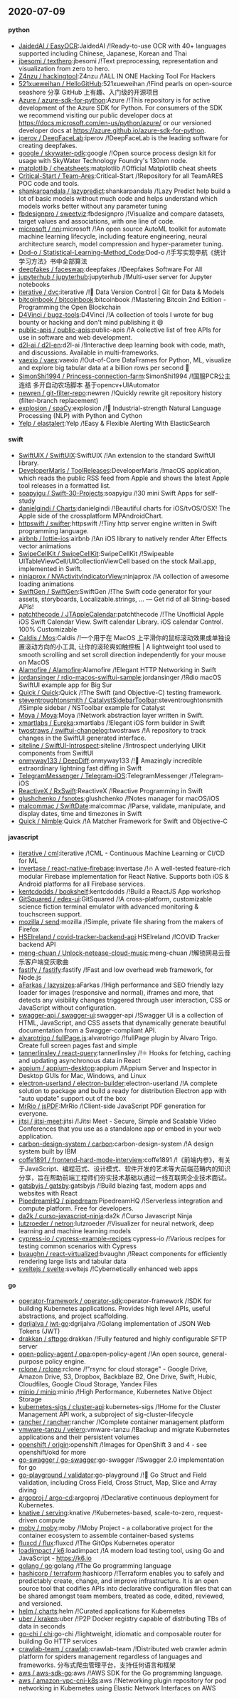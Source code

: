 ## 2020-07-09

#### python
* [JaidedAI / EasyOCR](https://github.com/JaidedAI/EasyOCR):JaidedAI /!Ready-to-use OCR with 40+ languages supported including Chinese, Japanese, Korean and Thai
* [jbesomi / texthero](https://github.com/jbesomi/texthero):jbesomi /!Text preprocessing, representation and visualization from zero to hero.
* [Z4nzu / hackingtool](https://github.com/Z4nzu/hackingtool):Z4nzu /!ALL IN ONE Hacking Tool For Hackers
* [521xueweihan / HelloGitHub](https://github.com/521xueweihan/HelloGitHub):521xueweihan /!Find pearls on open-source seashore 分享 GitHub 上有趣、入门级的开源项目
* [Azure / azure-sdk-for-python](https://github.com/Azure/azure-sdk-for-python):Azure /!This repository is for active development of the Azure SDK for Python. For consumers of the SDK we recommend visiting our public developer docs at https://docs.microsoft.com/en-us/python/azure/ or our versioned developer docs at https://azure.github.io/azure-sdk-for-python.
* [iperov / DeepFaceLab](https://github.com/iperov/DeepFaceLab):iperov /!DeepFaceLab is the leading software for creating deepfakes.
* [google / skywater-pdk](https://github.com/google/skywater-pdk):google /!Open source process design kit for usage with SkyWater Technology Foundry's 130nm node.
* [matplotlib / cheatsheets](https://github.com/matplotlib/cheatsheets):matplotlib /!Official Matplotlib cheat sheets
* [Critical-Start / Team-Ares](https://github.com/Critical-Start/Team-Ares):Critical-Start /!Repository for all TeamARES POC code and tools.
* [shankarpandala / lazypredict](https://github.com/shankarpandala/lazypredict):shankarpandala /!Lazy Predict help build a lot of basic models without much code and helps understand which models works better without any parameter tuning
* [fbdesignpro / sweetviz](https://github.com/fbdesignpro/sweetviz):fbdesignpro /!Visualize and compare datasets, target values and associations, with one line of code.
* [microsoft / nni](https://github.com/microsoft/nni):microsoft /!An open source AutoML toolkit for automate machine learning lifecycle, including feature engineering, neural architecture search, model compression and hyper-parameter tuning.
* [Dod-o / Statistical-Learning-Method_Code](https://github.com/Dod-o/Statistical-Learning-Method_Code):Dod-o /!手写实现李航《统计学习方法》书中全部算法
* [deepfakes / faceswap](https://github.com/deepfakes/faceswap):deepfakes /!Deepfakes Software For All
* [jupyterhub / jupyterhub](https://github.com/jupyterhub/jupyterhub):jupyterhub /!Multi-user server for Jupyter notebooks
* [iterative / dvc](https://github.com/iterative/dvc):iterative /!🦉
Data Version Control | Git for Data & Models
* [bitcoinbook / bitcoinbook](https://github.com/bitcoinbook/bitcoinbook):bitcoinbook /!Mastering Bitcoin 2nd Edition - Programming the Open Blockchain
* [D4Vinci / bugz-tools](https://github.com/D4Vinci/bugz-tools):D4Vinci /!A collection of tools I wrote for bug bounty or hacking and don't mind publishing it
😄
* [public-apis / public-apis](https://github.com/public-apis/public-apis):public-apis /!A collective list of free APIs for use in software and web development.
* [d2l-ai / d2l-en](https://github.com/d2l-ai/d2l-en):d2l-ai /!Interactive deep learning book with code, math, and discussions. Available in multi-frameworks.
* [vaexio / vaex](https://github.com/vaexio/vaex):vaexio /!Out-of-Core DataFrames for Python, ML, visualize and explore big tabular data at a billion rows per second
🚀
* [SimonShi1994 / Princess-connection-farm](https://github.com/SimonShi1994/Princess-connection-farm):SimonShi1994 /!国服PCR公主连结 多开自动农场脚本 基于opencv+UIAutomator
* [newren / git-filter-repo](https://github.com/newren/git-filter-repo):newren /!Quickly rewrite git repository history (filter-branch replacement)
* [explosion / spaCy](https://github.com/explosion/spaCy):explosion /!💫
Industrial-strength Natural Language Processing (NLP) with Python and Cython
* [Yelp / elastalert](https://github.com/Yelp/elastalert):Yelp /!Easy & Flexible Alerting With ElasticSearch

#### swift
* [SwiftUIX / SwiftUIX](https://github.com/SwiftUIX/SwiftUIX):SwiftUIX /!An extension to the standard SwiftUI library.
* [DeveloperMaris / ToolReleases](https://github.com/DeveloperMaris/ToolReleases):DeveloperMaris /!macOS application, which reads the public RSS feed from Apple and shows the latest Apple tool releases in a formatted list.
* [soapyigu / Swift-30-Projects](https://github.com/soapyigu/Swift-30-Projects):soapyigu /!30 mini Swift Apps for self-study
* [danielgindi / Charts](https://github.com/danielgindi/Charts):danielgindi /!Beautiful charts for iOS/tvOS/OSX! The Apple side of the crossplatform MPAndroidChart.
* [httpswift / swifter](https://github.com/httpswift/swifter):httpswift /!Tiny http server engine written in Swift programming language.
* [airbnb / lottie-ios](https://github.com/airbnb/lottie-ios):airbnb /!An iOS library to natively render After Effects vector animations
* [SwipeCellKit / SwipeCellKit](https://github.com/SwipeCellKit/SwipeCellKit):SwipeCellKit /!Swipeable UITableViewCell/UICollectionViewCell based on the stock Mail.app, implemented in Swift.
* [ninjaprox / NVActivityIndicatorView](https://github.com/ninjaprox/NVActivityIndicatorView):ninjaprox /!A collection of awesome loading animations
* [SwiftGen / SwiftGen](https://github.com/SwiftGen/SwiftGen):SwiftGen /!The Swift code generator for your assets, storyboards, Localizable.strings, … — Get rid of all String-based APIs!
* [patchthecode / JTAppleCalendar](https://github.com/patchthecode/JTAppleCalendar):patchthecode /!The Unofficial Apple iOS Swift Calendar View. Swift calendar Library. iOS calendar Control. 100% Customizable
* [Caldis / Mos](https://github.com/Caldis/Mos):Caldis /!一个用于在 MacOS 上平滑你的鼠标滚动效果或单独设置滚动方向的小工具, 让你的滚轮爽如触控板 | A lightweight tool used to smooth scrolling and set scroll direction independently for your mouse on MacOS
* [Alamofire / Alamofire](https://github.com/Alamofire/Alamofire):Alamofire /!Elegant HTTP Networking in Swift
* [jordansinger / rdio-macos-swiftui-sample](https://github.com/jordansinger/rdio-macos-swiftui-sample):jordansinger /!Rdio macOS SwiftUI example app for Big Sur
* [Quick / Quick](https://github.com/Quick/Quick):Quick /!The Swift (and Objective-C) testing framework.
* [steventroughtonsmith / CatalystSidebarToolbar](https://github.com/steventroughtonsmith/CatalystSidebarToolbar):steventroughtonsmith /!Simple sidebar / NSToolbar example for Catalyst
* [Moya / Moya](https://github.com/Moya/Moya):Moya /!Network abstraction layer written in Swift.
* [xmartlabs / Eureka](https://github.com/xmartlabs/Eureka):xmartlabs /!Elegant iOS form builder in Swift
* [twostraws / swiftui-changelog](https://github.com/twostraws/swiftui-changelog):twostraws /!A repository to track changes in the SwiftUI generated interface.
* [siteline / SwiftUI-Introspect](https://github.com/siteline/SwiftUI-Introspect):siteline /!Introspect underlying UIKit components from SwiftUI
* [onmyway133 / DeepDiff](https://github.com/onmyway133/DeepDiff):onmyway133 /!🦀
Amazingly incredible extraordinary lightning fast diffing in Swift
* [TelegramMessenger / Telegram-iOS](https://github.com/TelegramMessenger/Telegram-iOS):TelegramMessenger /!Telegram-iOS
* [ReactiveX / RxSwift](https://github.com/ReactiveX/RxSwift):ReactiveX /!Reactive Programming in Swift
* [glushchenko / fsnotes](https://github.com/glushchenko/fsnotes):glushchenko /!Notes manager for macOS/iOS
* [malcommac / SwiftDate](https://github.com/malcommac/SwiftDate):malcommac /!Parse, validate, manipulate, and display dates, time and timezones in Swift
* [Quick / Nimble](https://github.com/Quick/Nimble):Quick /!A Matcher Framework for Swift and Objective-C

#### javascript
* [iterative / cml](https://github.com/iterative/cml):iterative /!CML - Continuous Machine Learning or CI/CD for ML
* [invertase / react-native-firebase](https://github.com/invertase/react-native-firebase):invertase /!🔥
A well-tested feature-rich modular Firebase implementation for React Native. Supports both iOS & Android platforms for all Firebase services.
* [kentcdodds / bookshelf](https://github.com/kentcdodds/bookshelf):kentcdodds /!Build a ReactJS App workshop
* [GitSquared / edex-ui](https://github.com/GitSquared/edex-ui):GitSquared /!A cross-platform, customizable science fiction terminal emulator with advanced monitoring & touchscreen support.
* [mozilla / send](https://github.com/mozilla/send):mozilla /!Simple, private file sharing from the makers of Firefox
* [HSEIreland / covid-tracker-backend-api](https://github.com/HSEIreland/covid-tracker-backend-api):HSEIreland /!COVID Tracker backend API
* [meng-chuan / Unlock-netease-cloud-music](https://github.com/meng-chuan/Unlock-netease-cloud-music):meng-chuan /!解锁网易云音乐客户端变灰歌曲
* [fastify / fastify](https://github.com/fastify/fastify):fastify /!Fast and low overhead web framework, for Node.js
* [aFarkas / lazysizes](https://github.com/aFarkas/lazysizes):aFarkas /!High performance and SEO friendly lazy loader for images (responsive and normal), iframes and more, that detects any visibility changes triggered through user interaction, CSS or JavaScript without configuration.
* [swagger-api / swagger-ui](https://github.com/swagger-api/swagger-ui):swagger-api /!Swagger UI is a collection of HTML, JavaScript, and CSS assets that dynamically generate beautiful documentation from a Swagger-compliant API.
* [alvarotrigo / fullPage.js](https://github.com/alvarotrigo/fullPage.js):alvarotrigo /!fullPage plugin by Alvaro Trigo. Create full screen pages fast and simple
* [tannerlinsley / react-query](https://github.com/tannerlinsley/react-query):tannerlinsley /!⚛️
Hooks for fetching, caching and updating asynchronous data in React
* [appium / appium-desktop](https://github.com/appium/appium-desktop):appium /!Appium Server and Inspector in Desktop GUIs for Mac, Windows, and Linux
* [electron-userland / electron-builder](https://github.com/electron-userland/electron-builder):electron-userland /!A complete solution to package and build a ready for distribution Electron app with “auto update” support out of the box
* [MrRio / jsPDF](https://github.com/MrRio/jsPDF):MrRio /!Client-side JavaScript PDF generation for everyone.
* [jitsi / jitsi-meet](https://github.com/jitsi/jitsi-meet):jitsi /!Jitsi Meet - Secure, Simple and Scalable Video Conferences that you use as a standalone app or embed in your web application.
* [carbon-design-system / carbon](https://github.com/carbon-design-system/carbon):carbon-design-system /!A design system built by IBM
* [coffe1891 / frontend-hard-mode-interview](https://github.com/coffe1891/frontend-hard-mode-interview):coffe1891 /!《前端内参》，有关于JavaScript、编程范式、设计模式、软件开发的艺术等大前端范畴内的知识分享，旨在帮助前端工程师们夯实技术基础以通过一线互联网企业技术面试。
* [gatsbyjs / gatsby](https://github.com/gatsbyjs/gatsby):gatsbyjs /!Build blazing fast, modern apps and websites with React
* [PipedreamHQ / pipedream](https://github.com/PipedreamHQ/pipedream):PipedreamHQ /!Serverless integration and compute platform. Free for developers.
* [da2k / curso-javascript-ninja](https://github.com/da2k/curso-javascript-ninja):da2k /!Curso Javascript Ninja
* [lutzroeder / netron](https://github.com/lutzroeder/netron):lutzroeder /!Visualizer for neural network, deep learning and machine learning models
* [cypress-io / cypress-example-recipes](https://github.com/cypress-io/cypress-example-recipes):cypress-io /!Various recipes for testing common scenarios with Cypress
* [bvaughn / react-virtualized](https://github.com/bvaughn/react-virtualized):bvaughn /!React components for efficiently rendering large lists and tabular data
* [sveltejs / svelte](https://github.com/sveltejs/svelte):sveltejs /!Cybernetically enhanced web apps

#### go
* [operator-framework / operator-sdk](https://github.com/operator-framework/operator-sdk):operator-framework /!SDK for building Kubernetes applications. Provides high level APIs, useful abstractions, and project scaffolding.
* [dgrijalva / jwt-go](https://github.com/dgrijalva/jwt-go):dgrijalva /!Golang implementation of JSON Web Tokens (JWT)
* [drakkan / sftpgo](https://github.com/drakkan/sftpgo):drakkan /!Fully featured and highly configurable SFTP server
* [open-policy-agent / opa](https://github.com/open-policy-agent/opa):open-policy-agent /!An open source, general-purpose policy engine.
* [rclone / rclone](https://github.com/rclone/rclone):rclone /!"rsync for cloud storage" - Google Drive, Amazon Drive, S3, Dropbox, Backblaze B2, One Drive, Swift, Hubic, Cloudfiles, Google Cloud Storage, Yandex Files
* [minio / minio](https://github.com/minio/minio):minio /!High Performance, Kubernetes Native Object Storage
* [kubernetes-sigs / cluster-api](https://github.com/kubernetes-sigs/cluster-api):kubernetes-sigs /!Home for the Cluster Management API work, a subproject of sig-cluster-lifecycle
* [rancher / rancher](https://github.com/rancher/rancher):rancher /!Complete container management platform
* [vmware-tanzu / velero](https://github.com/vmware-tanzu/velero):vmware-tanzu /!Backup and migrate Kubernetes applications and their persistent volumes
* [openshift / origin](https://github.com/openshift/origin):openshift /!Images for OpenShift 3 and 4 - see openshift/okd for more
* [go-swagger / go-swagger](https://github.com/go-swagger/go-swagger):go-swagger /!Swagger 2.0 implementation for go
* [go-playground / validator](https://github.com/go-playground/validator):go-playground /!💯
Go Struct and Field validation, including Cross Field, Cross Struct, Map, Slice and Array diving
* [argoproj / argo-cd](https://github.com/argoproj/argo-cd):argoproj /!Declarative continuous deployment for Kubernetes.
* [knative / serving](https://github.com/knative/serving):knative /!Kubernetes-based, scale-to-zero, request-driven compute
* [moby / moby](https://github.com/moby/moby):moby /!Moby Project - a collaborative project for the container ecosystem to assemble container-based systems
* [fluxcd / flux](https://github.com/fluxcd/flux):fluxcd /!The GitOps Kubernetes operator
* [loadimpact / k6](https://github.com/loadimpact/k6):loadimpact /!A modern load testing tool, using Go and JavaScript - https://k6.io
* [golang / go](https://github.com/golang/go):golang /!The Go programming language
* [hashicorp / terraform](https://github.com/hashicorp/terraform):hashicorp /!Terraform enables you to safely and predictably create, change, and improve infrastructure. It is an open source tool that codifies APIs into declarative configuration files that can be shared amongst team members, treated as code, edited, reviewed, and versioned.
* [helm / charts](https://github.com/helm/charts):helm /!Curated applications for Kubernetes
* [uber / kraken](https://github.com/uber/kraken):uber /!P2P Docker registry capable of distributing TBs of data in seconds
* [go-chi / chi](https://github.com/go-chi/chi):go-chi /!lightweight, idiomatic and composable router for building Go HTTP services
* [crawlab-team / crawlab](https://github.com/crawlab-team/crawlab):crawlab-team /!Distributed web crawler admin platform for spiders management regardless of languages and frameworks. 分布式爬虫管理平台，支持任何语言和框架
* [aws / aws-sdk-go](https://github.com/aws/aws-sdk-go):aws /!AWS SDK for the Go programming language.
* [aws / amazon-vpc-cni-k8s](https://github.com/aws/amazon-vpc-cni-k8s):aws /!Networking plugin repository for pod networking in Kubernetes using Elastic Network Interfaces on AWS
